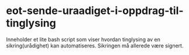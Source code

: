 # eot-sende-uraadiget-i-oppdrag-til-tinglysing

Inneholder et lite bash script som viser hvordan tinglysing av en sikring(urådighet) kan automatiseres.
Sikringen må allerede være signert.